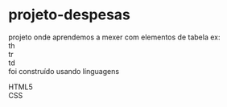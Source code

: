 # projeto-despesas
projeto onde aprendemos a mexer com elementos de tabela
ex:
<br>
th <br>
tr <br>
td <br>
 foi construído usando línguagens <br>

 HTML5 <br>
 CSS <br>
 <br>
